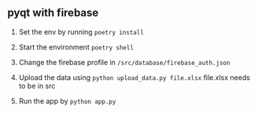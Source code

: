 ## pyqt with firebase

1. Set the env by running 
`poetry install`

2. Start the environment
`poetry shell`

3. Change the firebase profile in `/src/database/firebase_auth.json`

4. Upload the data using `python upload_data.py file.xlsx`
	file.xlsx needs to be in src

5. Run the app by `python app.py`